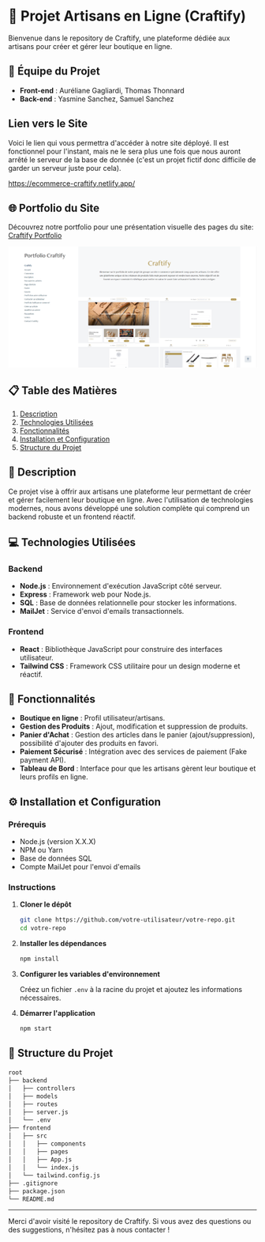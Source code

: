 
# 🎨 Projet Artisans en Ligne (Craftify)

Bienvenue dans le repository de Craftify, une plateforme dédiée aux artisans pour créer et gérer leur boutique en ligne.

## 👥 Équipe du Projet

- **Front-end** : Auréliane Gagliardi, Thomas Thonnard
- **Back-end** : Yasmine Sanchez, Samuel Sanchez

## Lien vers le Site

Voici le lien qui vous permettra d'accéder à notre site déployé. Il est fonctionnel pour l'instant, mais ne le sera plus une fois que nous auront arrêté le serveur de la base de donnée (c'est un projet fictif donc difficile de garder un serveur juste pour cela).

https://ecommerce-craftify.netlify.app/

## 🌐 Portfolio du Site

Découvrez notre portfolio pour une présentation visuelle des pages du site: [Craftify Portfolio](https://craftify-project.myportfolio.com)

[![Portfolio Screenshot](https://github.com/YasmineSan/The_Project/blob/29c26acee1804b9eed3080709692c47c86cb26d0/Homepage_portfolio.png)](https://craftify-project.myportfolio.com)

## 📋 Table des Matières

1. [Description](#description)
2. [Technologies Utilisées](#technologies-utilisées)
3. [Fonctionnalités](#fonctionnalités)
4. [Installation et Configuration](#installation-et-configuration)
5. [Structure du Projet](#structure-du-projet)


## 📖 Description

Ce projet vise à offrir aux artisans une plateforme leur permettant de créer et gérer facilement leur boutique en ligne. Avec l'utilisation de technologies modernes, nous avons développé une solution complète qui comprend un backend robuste et un frontend réactif.

## 💻 Technologies Utilisées

### Backend

- **Node.js** : Environnement d'exécution JavaScript côté serveur.
- **Express** : Framework web pour Node.js.
- **SQL** : Base de données relationnelle pour stocker les informations.
- **MailJet** : Service d'envoi d'emails transactionnels.

### Frontend

- **React** : Bibliothèque JavaScript pour construire des interfaces utilisateur.
- **Tailwind CSS** : Framework CSS utilitaire pour un design moderne et réactif.

## 🚀 Fonctionnalités

- **Boutique en ligne** : Profil utilisateur/artisans.
- **Gestion des Produits** : Ajout, modification et suppression de produits.
- **Panier d'Achat** : Gestion des articles dans le panier (ajout/suppression), possibilité d'ajouter des produits en favori.
- **Paiement Sécurisé** : Intégration avec des services de paiement (Fake payment API).
- **Tableau de Bord** : Interface pour que les artisans gèrent leur boutique et leurs profils en ligne.

## ⚙️ Installation et Configuration

### Prérequis

- Node.js (version X.X.X)
- NPM ou Yarn
- Base de données SQL
- Compte MailJet pour l'envoi d'emails

### Instructions

1. **Cloner le dépôt**

    ```bash
    git clone https://github.com/votre-utilisateur/votre-repo.git
    cd votre-repo
    ```

2. **Installer les dépendances**

    ```bash
    npm install
    ```

3. **Configurer les variables d'environnement**

    Créez un fichier `.env` à la racine du projet et ajoutez les informations nécessaires.

4. **Démarrer l'application**

    ```bash
    npm start
    ```

## 📂 Structure du Projet

```plaintext
root
├── backend
│   ├── controllers
│   ├── models
│   ├── routes
│   ├── server.js
│   └── .env
├── frontend
│   ├── src
│   │   ├── components
│   │   ├── pages
│   │   ├── App.js
│   │   └── index.js
│   └── tailwind.config.js
├── .gitignore
├── package.json
└── README.md
```


---

Merci d'avoir visité le repository de Craftify. Si vous avez des questions ou des suggestions, n'hésitez pas à nous contacter !
